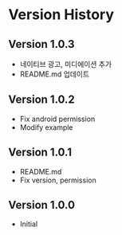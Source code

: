 # Version History

## Version 1.0.3
- 네이티브 광고, 미디에이션 추가
- README.md 업데이트

## Version 1.0.2
- Fix android permission
- Modify example

## Version 1.0.1
- README.md
- Fix version, permission

## Version 1.0.0
- Initial